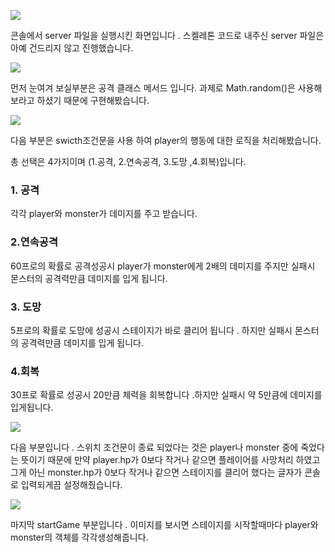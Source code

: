 ![](https://velog.velcdn.com/images/yso7748/post/69d99b87-cc04-423e-b2e7-a5340395284c/image.PNG)


콘솔에서 server 파일을 실행시킨 화면입니다 . 스켈레톤 코드로 내주신 server 파일은 아예 건드리지 않고 진행했습니다.

![](https://velog.velcdn.com/images/yso7748/post/13f36806-d6d0-4e8c-a942-c6fa5986b846/image.PNG)



먼저 눈여겨 보실부분은 공격 클래스 메서드 입니다.
과제로 Math.random()은 사용해보라고 하셨기 때문에 구현해봤습니다.



![](https://velog.velcdn.com/images/yso7748/post/e85ab409-075e-491a-8edc-9074600b77fa/image.PNG)


다음 부분은 swicth조건문을 사용 하여 player의 행동에 대한 로직을 처리해봤습니다.

총 선택은 4가지이며 (1.공격, 2.연속공격, 3.도망 ,4.회복)입니다.
### 1. 공격
 각각 player와 monster가 데미지를 주고 받습니다.

### 2.연속공격
60프로의 확률로 공격성공시 player가 monster에게 2배의 데미지를 주지만 
실패시 몬스터의 공격력만큼 데미지를 입게 됩니다.

### 3. 도망
5프로의 확률로 도망에 성공시 스테이지가 바로 클리어 됩니다 .
하지만 실패시 몬스터의 공격력만큼 데미지를 입게 됩니다.

### 4.회복
30프로 확률로 성공시 20만큼 체력을 회복합니다 .하지만 실패시 약 5만큼에 데미지를 입게됩니다.

![](https://velog.velcdn.com/images/yso7748/post/f8d52db2-61fb-43bb-9b3b-73b5687f90bb/image.PNG)

다음 부분입니다 . 스위치 조건문이 종료 되었다는 것은 player나 monster 중에 죽었다는 뜻이기 때문에 만약 player.hp가 0보다 작거나 같으면 플레이어를 사망처리 하였고 그게 아닌 
monster.hp가 0보다 작거나 같으면 스테이지를 클리어 했다는 글자가 콘솔로 입력되게끔 설정해줬습니다.

![](https://velog.velcdn.com/images/yso7748/post/9f87101c-2c27-4bf0-99b2-7c0bb05d4250/image.PNG)

마지막 startGame 부분입니다 .
이미지를 보시면 스테이지를 시작할때마다 player와 monster의 객체를 각각생성해줍니다.

